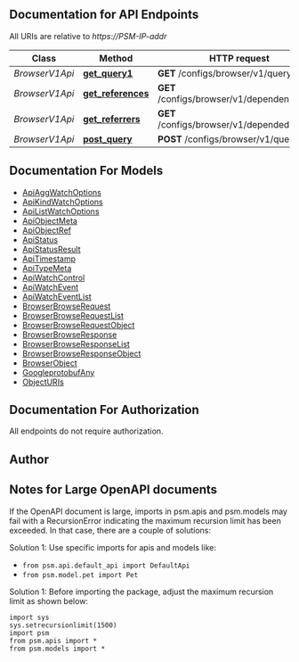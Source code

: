 
## Documentation for API Endpoints

All URIs are relative to *https://PSM-IP-addr*

Class | Method | HTTP request | Description
------------ | ------------- | ------------- | -------------
*BrowserV1Api* | [**get_query1**](../../../../pensando_ent/docs/BrowserV1Api.md#get_query1) | **GET** /configs/browser/v1/query | 
*BrowserV1Api* | [**get_references**](../../../../pensando_ent/docs/BrowserV1Api.md#get_references) | **GET** /configs/browser/v1/dependencies/** | 
*BrowserV1Api* | [**get_referrers**](../../../../pensando_ent/docs/BrowserV1Api.md#get_referrers) | **GET** /configs/browser/v1/dependedby/** | 
*BrowserV1Api* | [**post_query**](../../../../pensando_ent/docs/BrowserV1Api.md#post_query) | **POST** /configs/browser/v1/query | 


## Documentation For Models

 - [ApiAggWatchOptions](docs/ApiAggWatchOptions.md)
 - [ApiKindWatchOptions](docs/ApiKindWatchOptions.md)
 - [ApiListWatchOptions](docs/ApiListWatchOptions.md)
 - [ApiObjectMeta](docs/ApiObjectMeta.md)
 - [ApiObjectRef](docs/ApiObjectRef.md)
 - [ApiStatus](docs/ApiStatus.md)
 - [ApiStatusResult](docs/ApiStatusResult.md)
 - [ApiTimestamp](docs/ApiTimestamp.md)
 - [ApiTypeMeta](docs/ApiTypeMeta.md)
 - [ApiWatchControl](docs/ApiWatchControl.md)
 - [ApiWatchEvent](docs/ApiWatchEvent.md)
 - [ApiWatchEventList](docs/ApiWatchEventList.md)
 - [BrowserBrowseRequest](docs/BrowserBrowseRequest.md)
 - [BrowserBrowseRequestList](docs/BrowserBrowseRequestList.md)
 - [BrowserBrowseRequestObject](docs/BrowserBrowseRequestObject.md)
 - [BrowserBrowseResponse](docs/BrowserBrowseResponse.md)
 - [BrowserBrowseResponseList](docs/BrowserBrowseResponseList.md)
 - [BrowserBrowseResponseObject](docs/BrowserBrowseResponseObject.md)
 - [BrowserObject](docs/BrowserObject.md)
 - [GoogleprotobufAny](docs/GoogleprotobufAny.md)
 - [ObjectURIs](docs/ObjectURIs.md)


## Documentation For Authorization

 All endpoints do not require authorization.

## Author




## Notes for Large OpenAPI documents
If the OpenAPI document is large, imports in psm.apis and psm.models may fail with a
RecursionError indicating the maximum recursion limit has been exceeded. In that case, there are a couple of solutions:

Solution 1:
Use specific imports for apis and models like:
- `from psm.api.default_api import DefaultApi`
- `from psm.model.pet import Pet`

Solution 1:
Before importing the package, adjust the maximum recursion limit as shown below:
```
import sys
sys.setrecursionlimit(1500)
import psm
from psm.apis import *
from psm.models import *
```
